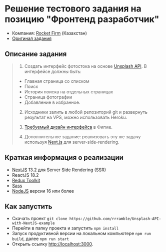 # Решение тестового задания на позицию "Фронтенд разработчик"
- Компания: [Rocket Firm](https://rocketfirm.com/) (Казахстан)
- [Оригинал задания](https://rocketfirm.com/ru/job/+frontend-dev-astana/)

## Описание задания
> 1. Создать интерфейс фотостока на основе [Unsplash API](https://unsplash.com/developers).
> В интерфейсе должны быть:
> - Главная страница со списком
> - Поиск
> - История поиска на отдельных страницах
> - Страница фотографии
> - Добавление в избранное.
>
> 2. Исходники залить в любой репозиторий git и развернуть результат на VPS, можно использовать Heroku.
>
> 3. [Требуемый дизайн интерфейса](https://www.figma.com/file/VHHUfQm7sQsziibED8EAa5/Rocket-frontend-test?node-id=151%3A123) в Фигме.
>
> 4. Дополнительное задание: реализовать эту же задачу используя [Next.js](https://nextjs.org) для server-side-rendering.

## Краткая информация о реализации
- [NextJS](https://nextjs.org/) 13.2 для Server Side Rendering (SSR)
- ReactJS 18.2
- [Redux Toolkit](https://redux-toolkit.js.org)
- [Sass](https://sass-lang.com)
- [NodeJS](https://nodejs.org) версии 16 или более

## Как запустить
- Скачать проект ```git clone https://github.com/rrramble/Unsplash-API-with-NextJS-example```
- Перейти в папку проекта и запустить ```npm install```
- Запуск продуктивной версии на локальном компьютере ```npm run build```, далее ```npm run start```
- Открыть ссылку [http://localhost:3000](http://localhost:3000).
